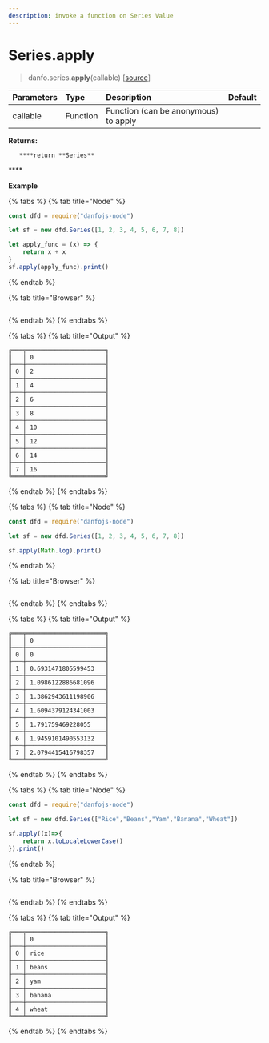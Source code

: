 ```yaml
---
description: invoke a function on Series Value
---
```


# Series.apply

> danfo.series.**apply**\(callable\) \[[source](https://github.com/opensource9ja/danfojs/blob/master/danfojs/src/core/series.js#L718)\]

| Parameters | Type | Description | Default |
| :--- | :--- | :--- | :--- |
| callable | Function | Function \(can be anonymous\) to apply |  |

**Returns:**

       ****return **Series**

\*\*\*\*

**Example**

{% tabs %}
{% tab title="Node" %}
```javascript
const dfd = require("danfojs-node")

let sf = new dfd.Series([1, 2, 3, 4, 5, 6, 7, 8])

let apply_func = (x) => {
    return x + x
}
sf.apply(apply_func).print()
```
{% endtab %}

{% tab title="Browser" %}
```

```
{% endtab %}
{% endtabs %}

{% tabs %}
{% tab title="Output" %}
```text
╔═══╤══════════════════════╗
║   │ 0                    ║
╟───┼──────────────────────╢
║ 0 │ 2                    ║
╟───┼──────────────────────╢
║ 1 │ 4                    ║
╟───┼──────────────────────╢
║ 2 │ 6                    ║
╟───┼──────────────────────╢
║ 3 │ 8                    ║
╟───┼──────────────────────╢
║ 4 │ 10                   ║
╟───┼──────────────────────╢
║ 5 │ 12                   ║
╟───┼──────────────────────╢
║ 6 │ 14                   ║
╟───┼──────────────────────╢
║ 7 │ 16                   ║
╚═══╧══════════════════════╝
```
{% endtab %}
{% endtabs %}

{% tabs %}
{% tab title="Node" %}
```javascript
const dfd = require("danfojs-node")

let sf = new dfd.Series([1, 2, 3, 4, 5, 6, 7, 8])

sf.apply(Math.log).print()
```
{% endtab %}

{% tab title="Browser" %}
```

```
{% endtab %}
{% endtabs %}

{% tabs %}
{% tab title="Output" %}
```text
╔═══╤══════════════════════╗
║   │ 0                    ║
╟───┼──────────────────────╢
║ 0 │ 0                    ║
╟───┼──────────────────────╢
║ 1 │ 0.6931471805599453   ║
╟───┼──────────────────────╢
║ 2 │ 1.0986122886681096   ║
╟───┼──────────────────────╢
║ 3 │ 1.3862943611198906   ║
╟───┼──────────────────────╢
║ 4 │ 1.6094379124341003   ║
╟───┼──────────────────────╢
║ 5 │ 1.791759469228055    ║
╟───┼──────────────────────╢
║ 6 │ 1.9459101490553132   ║
╟───┼──────────────────────╢
║ 7 │ 2.0794415416798357   ║
╚═══╧══════════════════════╝
```
{% endtab %}
{% endtabs %}

{% tabs %}
{% tab title="Node" %}
```javascript
const dfd = require("danfojs-node")

let sf = new dfd.Series(["Rice","Beans","Yam","Banana","Wheat"])

sf.apply((x)=>{
    return x.toLocaleLowerCase()
}).print()
```
{% endtab %}

{% tab title="Browser" %}
```

```
{% endtab %}
{% endtabs %}

{% tabs %}
{% tab title="Output" %}
```text
╔═══╤══════════════════════╗
║   │ 0                    ║
╟───┼──────────────────────╢
║ 0 │ rice                 ║
╟───┼──────────────────────╢
║ 1 │ beans                ║
╟───┼──────────────────────╢
║ 2 │ yam                  ║
╟───┼──────────────────────╢
║ 3 │ banana               ║
╟───┼──────────────────────╢
║ 4 │ wheat                ║
╚═══╧══════════════════════╝
```
{% endtab %}
{% endtabs %}



